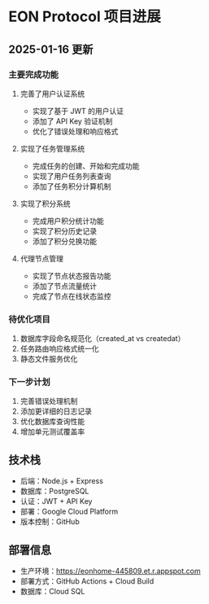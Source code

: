 # EON Protocol 项目进展

## 2025-01-16 更新

### 主要完成功能
1. 完善了用户认证系统
   - 实现了基于 JWT 的用户认证
   - 添加了 API Key 验证机制
   - 优化了错误处理和响应格式

2. 实现了任务管理系统
   - 完成任务的创建、开始和完成功能
   - 实现了用户任务列表查询
   - 添加了任务积分计算机制

3. 实现了积分系统
   - 完成用户积分统计功能
   - 实现了积分历史记录
   - 添加了积分兑换功能

4. 代理节点管理
   - 实现了节点状态报告功能
   - 添加了节点流量统计
   - 完成了节点在线状态监控

### 待优化项目
1. 数据库字段命名规范化（created_at vs createdat）
2. 任务路由响应格式统一化
3. 静态文件服务优化

### 下一步计划
1. 完善错误处理机制
2. 添加更详细的日志记录
3. 优化数据库查询性能
4. 增加单元测试覆盖率

## 技术栈
- 后端：Node.js + Express
- 数据库：PostgreSQL
- 认证：JWT + API Key
- 部署：Google Cloud Platform
- 版本控制：GitHub

## 部署信息
- 生产环境：https://eonhome-445809.et.r.appspot.com
- 部署方式：GitHub Actions + Cloud Build
- 数据库：Cloud SQL 